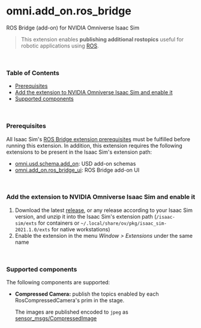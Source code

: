 # omni.add_on.ros_bridge
ROS Bridge (add-on) for NVIDIA Omniverse Isaac Sim

> This extension enables **publishing additional rostopics** useful for robotic applications using [ROS](https://www.ros.org/).

<br>

### Table of Contents

- [Prerequisites](#prerequisites)
- [Add the extension to NVIDIA Omniverse Isaac Sim and enable it](#extension)
- [Supported components](#components)

<br>

<a name="prerequisites"></a>
### Prerequisites

All Isaac Sim's [ROS Bridge extension prerequisites](https://docs.omniverse.nvidia.com/app_isaacsim/app_isaacsim/ext_omni_isaac_ros_bridge.html#prerequisites) must be fulfilled before running this extension. In addition, this extension requires the following extensions to be present in the Isaac Sim's extension path:

* [omni.usd.schema.add_on](https://github.com/Toni-SM/omni.usd.schema.add_on): USD add-on schemas
* [omni.add_on.ros_bridge_ui](https://github.com/Toni-SM/omni.add_on.ros_bridge_ui): ROS Bridge add-on UI

<br>

<a name="extension"></a>
### Add the extension to NVIDIA Omniverse Isaac Sim and enable it

1. Download the latest [release](https://github.com/Toni-SM/omni.add_on.ros_bridge/releases), or any release according to your Isaac Sim version, and unzip it into the Isaac Sim's extension path (```/isaac-sim/exts``` for containers or ```~/.local/share/ov/pkg/isaac_sim-2021.1.0/exts``` for native workstations)
2. Enable the extension in the menu *Window > Extensions* under the same name

<br>

<a name="components"></a>
### Supported components

The following components are supported:

* **Compressed Camera:** publish the topics enabled by each RosCompressedCamera's prim in the stage.
    
    The images are published encoded to ```jpeg``` as [sensor_msgs/CompressedImage](https://docs.ros.org/en/api/sensor_msgs/html/msg/CompressedImage.html)
